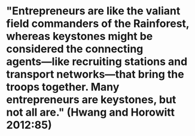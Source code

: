 # "Entrepreneurs are like the valiant field commanders of the Rainforest, whereas keystones might be considered the connecting agents―like recruiting stations and transport networks―that bring the troops together. Many entrepreneurs are keystones, but not all are." (Hwang and Horowitt 2012:85)